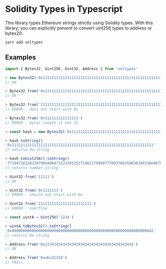# Solidity Types in Typescript

This library types Ethereum strings strictly using Solidity types. With this library, you can explicitly prevent to convert uint256 types to address or bytes20.

```shell
yarn add soltypes
```

## Examples

```typescript
import { Bytes32, Uint256, Uint32, Address } from 'soltypes'

> new Bytes32('0x1111111111111111111111111111111111111111111111111111111111111111')
// OK

> Bytes32.from('0x1111111111111111111111111111111111111111111111111111111111111111')
// OK

> Bytes32.from('1111111111111111111111111111111111111111111111111111111111111111')
// ERROR - does not start with 0x

> Bytes32.from('0x111111111111111')
// ERROR - bytes length is not 32

> const hash = new Bytes32('0x1111111111111111111111111111111111111111111111111111111111111111')

> hash.toString()
'0x1111111111111111111111111111111111111111111111111111111111111111'
// returns 0x string

> hash.toUint256().toString()
'7719472615821079694904732333912527190217998977709370935963838933860875309329'
// returns number string

> Uint32.from('11111')
// OK

> Uint32.from('0x1111111')
// ERROR - should not start with 0x

> Uint32.from('111111111111111111111111')
// ERROR - overflow

> const uintA = Uint256('1234')

> uintA.toBytes32().toString()
'0x00000000000000000000000000000000000000000000000000000000000004d2'
// returns 0x string

> Address.from('0x1234343434343434343434343434343434343434')
// OK

> Address.from('0xabcd1234')
// FAILs
```
